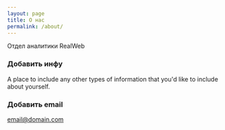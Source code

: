 ```yaml
---
layout: page
title: О нас
permalink: /about/
---
```


Отдел аналитики RealWeb

### Добавить инфу

A place to include any other types of information that you'd like to include about yourself.

### Добавить email

[email@domain.com](mailto:email@domain.com)
